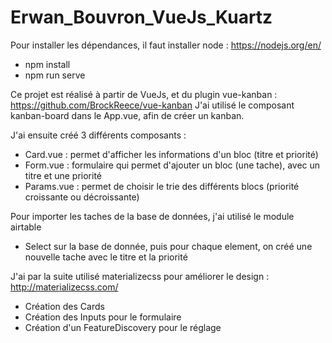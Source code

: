 # Erwan_Bouvron_VueJs_Kuartz

Pour installer les dépendances, il faut installer node : https://nodejs.org/en/
- npm install
- npm run serve

Ce projet est réalisé à partir de VueJs, et du plugin vue-kanban : https://github.com/BrockReece/vue-kanban
J'ai utilisé le composant kanban-board dans le App.vue, afin de créer un kanban.

J'ai ensuite créé 3 différents composants :
  - Card.vue : permet d'afficher les informations d'un bloc (titre et priorité)
  - Form.vue : formulaire qui permet d'ajouter un bloc (une tache), avec un titre et une priorité
  - Params.vue : permet de choisir le trie des différents blocs (priorité croissante ou décroissante)

Pour importer les taches de la base de données, j'ai utilisé le module airtable
  - Select sur la base de donnée, puis pour chaque element, on créé une nouvelle tache avec le titre et la priorité

J'ai par la suite utilisé materializecss pour améliorer le design : http://materializecss.com/
  - Création des Cards
  - Création des Inputs pour le formulaire
  - Création d'un FeatureDiscovery pour le réglage
